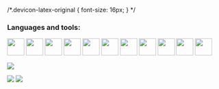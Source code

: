 <link rel="stylesheet" type='text/css' href="https://cdn.jsdelivr.net/gh/devicons/devicon@latest/devicon.min.css" />

/*.devicon-latex-original {
  font-size: 16px;
}
*/         

### Languages and tools:
<img src="https://cdn.jsdelivr.net/gh/devicons/devicon@latest/icons/python/python-original.svg" width="40"/> 
<img src="https://cdn.jsdelivr.net/gh/devicons/devicon@latest/icons/c/c-original.svg" width="40"/> 
<img src="https://cdn.jsdelivr.net/gh/devicons/devicon@latest/icons/cplusplus/cplusplus-original.svg" width="40"/> 
<img src="https://cdn.jsdelivr.net/gh/devicons/devicon@latest/icons/azuresqldatabase/azuresqldatabase-original.svg" width="40"/> 
<i class="devicon-latex-original"></i> 
<img src="https://cdn.jsdelivr.net/gh/devicons/devicon@latest/icons/numpy/numpy-original-wordmark.svg" width="40"/> 
<img src="https://cdn.jsdelivr.net/gh/devicons/devicon@latest/icons/scikitlearn/scikitlearn-original.svg" width="40"/> 
<img src="https://cdn.jsdelivr.net/gh/devicons/devicon@latest/icons/matplotlib/matplotlib-original.svg" width="40"/> 
<img src="https://cdn.jsdelivr.net/gh/devicons/devicon@latest/icons/pycharm/pycharm-original.svg" width="40"/> 
<img src="https://cdn.jsdelivr.net/gh/devicons/devicon@latest/icons/clion/clion-original.svg" width="40"/> 
<img src="https://cdn.jsdelivr.net/gh/devicons/devicon@latest/icons/jupyter/jupyter-original-wordmark.svg" width="40"/> 
<img src="https://cdn.jsdelivr.net/gh/devicons/devicon@latest/icons/mysql/mysql-original-wordmark.svg" width="40"/> 

          
          

![](http://github-profile-summary-cards.vercel.app/api/cards/profile-details?username=Annarepk&theme=noctis_minimus)

![](http://github-profile-summary-cards.vercel.app/api/cards/stats?username=Annarepk&theme=noctis_minimus) ![](http://github-profile-summary-cards.vercel.app/api/cards/repos-per-language?username=Annarepk&theme=noctis_minimus)

